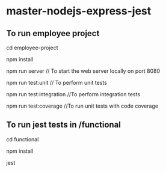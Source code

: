 # master-nodejs-express-jest

## To run employee project

cd employee-project

npm install

npm run server // To start the web server locally on port 8080

npm run test:unit // To perform unit tests

npm run test:integration //To perform integration tests

npm run test:coverage //To run unit tests with code coverage


## To run jest tests in /functional

cd functional

npm install

jest
